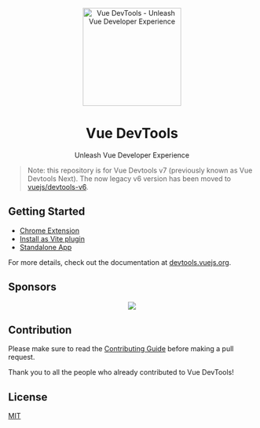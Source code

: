 <p align="center">
  <a href="https://github.com/vuejs/devtools">
    <img src="https://raw.githubusercontent.com/vuejs/devtools/main/docs/public/logo.svg" alt="Vue DevTools - Unleash Vue Developer Experience" width="200">
  </a>
  <br>
  <h1 align="center">Vue DevTools</h1>
  <p align="center">Unleash Vue Developer Experience</p>
</p>

> Note: this repository is for Vue Devtools v7 (previously known as Vue Devtools Next). The now legacy v6 version has been moved to [vuejs/devtools-v6](https://github.com/vuejs/devtools-v6).

## Getting Started

- [Chrome Extension](https://chromewebstore.google.com/detail/vuejs-devtools/nhdogjmejiglipccpnnnanhbledajbpd)
- [Install as Vite plugin](https://devtools.vuejs.org/guide/vite-plugin)
- [Standalone App](https://devtools.vuejs.org/guide/standalone)

For more details, check out the documentation at [devtools.vuejs.org](https://devtools.vuejs.org).

## Sponsors

<p align="center">
  <a href="https://github.com/sponsors/webfansplz">
    <img src="https://cdn.jsdelivr.net/gh/webfansplz/sponsors/sponsors.wide.svg" />
  </a>
</p>

## Contribution

Please make sure to read the [Contributing Guide](https://devtools.vuejs.org/help/contributing) before making a pull request.

Thank you to all the people who already contributed to Vue DevTools!

<!-- <a href="https://github.com/vuejs/devtools/graphs/contributors">
 <img src="https://contrib.rocks/image?repo=vuejs/devtools" />
</a> -->

## License

[MIT](./LICENSE)
